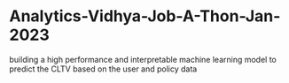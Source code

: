 # Analytics-Vidhya-Job-A-Thon-Jan-2023
 building a high performance and interpretable machine learning model to predict the CLTV based on the user and policy data

